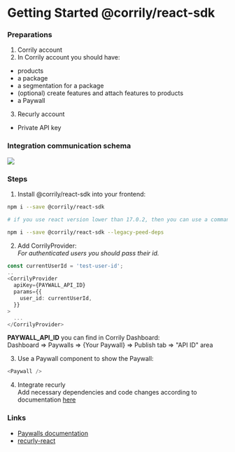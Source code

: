 # Getting Started @corrily/react-sdk

### Preparations
1. Corrily account  
2. In Corrily account you should have:
 - products  
 - a package  
 - a segmentation for a package  
 - (optional) create features and attach features to products  
 - a Paywall  
3. Recurly account  
 - Private API key  

### Integration communication schema
<image src="./docs/images/sequence.png" />

### Steps
1. Install @corrily/react-sdk into your frontend:

```bash
npm i --save @corrily/react-sdk

# if you use react version lower than 17.0.2, then you can use a command:

npm i --save @corrily/react-sdk --legacy-peed-deps
```

2. Add CorrilyProvider:  
_For authenticated users you should pass their id._  
```typescript
const currentUserId = 'test-user-id';
..
<CorrilyProvider
  apiKey={PAYWALL_API_ID}
  params={{
    user_id: currentUserId,
  }}
>
  ...
</CorrilyProvider>
```
**PAYWALL_API_ID** you can find in Corrily Dashboard:  
Dashboard => Paywalls => {Your Paywall} => Publish tab => "API ID" area  

3. Use a Paywall component to show the Paywall:

```typescript
<Paywall />
```

4. Integrate recurly  
Add necessary dependencies and code changes according to documentation [here]([recurly-react](https://github.com/recurly/react-recurly))  


### Links
 - [Paywalls documentation](https://docs.corrily.com/paywall-builder/configure)  
 - [recurly-react](https://github.com/recurly/react-recurly)  
